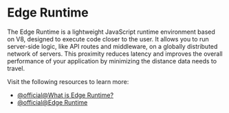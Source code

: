 # Edge Runtime

The Edge Runtime is a lightweight JavaScript runtime environment based on V8, designed to execute code closer to the user. It allows you to run server-side logic, like API routes and middleware, on a globally distributed network of servers. This proximity reduces latency and improves the overall performance of your application by minimizing the distance data needs to travel.

Visit the following resources to learn more:

- [@official@What is Edge Runtime?](https://edge-runtime.vercel.app/)
- [@official@Edge Runtime](https://nextjs.org/docs/app/api-reference/edge)
